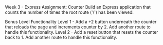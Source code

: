 Week 3 - Express
Assignment: Counter
Build an Express application that counts the number of times the root route ('/') has been viewed.

Bonus Level Functionality
    Level 1 - Add a +2 button underneath the counter that reloads the page and increments counter by 2. Add another route to handle this functionality.
    Level 2 - Add a reset button that resets the counter back to 1. Add another route to handle this functionality.